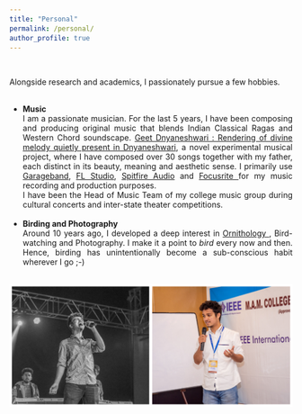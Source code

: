 ```yaml
---
title: "Personal"
permalink: /personal/
author_profile: true
---
```

<br><div style="text-align: justify">
Alongside research and academics, I passionately pursue a few hobbies.
<br><br>
* <b> Music </b><br>
I am a passionate musician. For the last 5 years, I have been composing and producing original music that blends Indian Classical Ragas and Western Chord soundscape. 
<a href="https://sites.google.com/view/geetdnyaneshwari"> Geet Dnyaneshwari : Rendering of divine melody quietly present in Dnyaneshwari</a>, a novel experimental musical project, 
where I have composed over 30 songs together with my father, each distinct in its beauty, meaning and aesthetic sense. 
I primarily use <a href = "https://www.apple.com/in/mac/garageband/">Garageband</a>, <a href = "https://www.image-line.com/flstudio/">FL Studio</a>,
<a href = "https://www.spitfireaudio.com/labs/">Spitfire Audio</a> and <a href = "https://focusrite.com/en"> Focusrite </a> for my music recording and production purposes.<br> 
I have been the Head of Music Team of my college music group during cultural concerts and inter-state theater competitions. 
<br><br>
* <b> Birding and Photography </b><br>
Around 10 years ago, I developed a deep interest in <a href = "https://en.wikipedia.org/wiki/Ornithology"> Ornithology </a>, Bird-watching and Photography. I make it a point to <i>bird</i> every now and then. Hence, birding has unintentionally become a sub-conscious habit wherever I go ;-)
<br><br>
</div>
<img src = "/images/Github Club.jpg">
